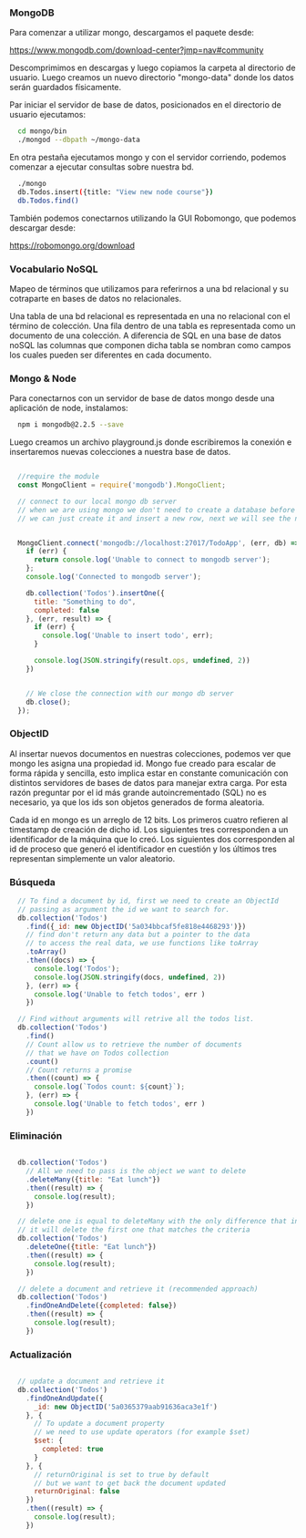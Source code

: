### MongoDB

Para comenzar a utilizar mongo, descargamos el paquete desde:

https://www.mongodb.com/download-center?jmp=nav#community

Descomprimimos en descargas y luego copiamos la carpeta al directorio de usuario. Luego creamos un nuevo directorio "mongo-data" donde los datos serán guardados físicamente.

Par iniciar el servidor de base de datos, posicionados en el directorio de usuario ejecutamos:

```sh
  cd mongo/bin
  ./mongod --dbpath ~/mongo-data
```

En otra pestaña ejecutamos mongo y con el servidor corriendo, podemos comenzar a ejecutar consultas sobre nuestra bd.

```sh
  ./mongo
  db.Todos.insert({title: "View new node course"})
  db.Todos.find()
```

También podemos conectarnos utilizando la GUI Robomongo, que podemos descargar desde:

https://robomongo.org/download

### Vocabulario NoSQL

Mapeo de términos que utilizamos para referirnos a una bd relacional y su cotraparte en bases de datos no relacionales.

Una tabla de una bd relacional es representada en una no relacional con el término de colección. Una fila dentro de una tabla es representada como un documento de una colección. A diferencia de SQL en una base de datos noSQL las columnas que componen dicha tabla se nombran como campos los cuales pueden ser diferentes en cada documento.

### Mongo & Node

Para conectarnos con un servidor de base de datos mongo desde una aplicación de node, instalamos:

```sh
  npm i mongodb@2.2.5 --save
```
Luego creamos un archivo playground.js donde escribiremos la conexión e insertaremos nuevas colecciones a nuestra base de datos.

```js

  //require the module
  const MongoClient = require('mongodb').MongoClient;

  // connect to our local mongo db server
  // when we are using mongo we don't need to create a database before we connect to it
  // we can just create it and insert a new row, next we will see the new database created


  MongoClient.connect('mongodb://localhost:27017/TodoApp', (err, db) => {
    if (err) {
      return console.log('Unable to connect to mongodb server');
    };
    console.log('Connected to mongodb server');

    db.collection('Todos').insertOne({
      title: "Something to do",
      completed: false
    }, (err, result) => {
      if (err) {
        console.log('Unable to insert todo', err);
      }

      console.log(JSON.stringify(result.ops, undefined, 2))
    })


    // We close the connection with our mongo db server
    db.close();
  });

```

### ObjectID

Al insertar nuevos documentos en nuestras colecciones, podemos ver que mongo les asigna una propiedad id. Mongo fue creado para escalar de forma rápida y sencilla, esto implica estar en constante comunicación con distintos servidores de bases de datos para manejar extra carga. Por esta razón preguntar por el id más grande autoincrementado (SQL) no es necesario, ya que los ids son objetos generados de forma aleatoria.

Cada id en mongo es un arreglo de 12 bits. Los primeros cuatro refieren al timestamp de creación de dicho id. Los siguientes tres corresponden a un identificador de la máquina que lo creó. Los siguientes dos corresponden al id de proceso que generó el identificador en cuestión y los últimos tres representan simplemente un valor aleatorio.

### Búsqueda

```js
  // To find a document by id, first we need to create an ObjectId
  // passing as argument the id we want to search for.
  db.collection('Todos')
    .find({_id: new ObjectID('5a034bbcaf5fe818e4468293')})
    // find don't return any data but a pointer to the data
    // to access the real data, we use functions like toArray
    .toArray()
    .then((docs) => {
      console.log('Todos');
      console.log(JSON.stringify(docs, undefined, 2))
    }, (err) => {
      console.log('Unable to fetch todos', err )
    })

  // Find without arguments will retrive all the todos list.
  db.collection('Todos')
    .find()
    // Count allow us to retrieve the number of documents
    // that we have on Todos collection
    .count()
    // Count returns a promise
    .then((count) => {
      console.log(`Todos count: ${count}`);
    }, (err) => {
      console.log('Unable to fetch todos', err )
    })

```

### Eliminación

```js

  db.collection('Todos')
    // All we need to pass is the object we want to delete
    .deleteMany({title: "Eat lunch"})
    .then((result) => {
      console.log(result);
    })

  // delete one is equal to deleteMany with the only difference that instead of delete all the documents,
  // it will delete the first one that matches the criteria
  db.collection('Todos')
    .deleteOne({title: "Eat lunch"})
    .then((result) => {
      console.log(result);
    })

  // delete a document and retrieve it (recommended approach)
  db.collection('Todos')
    .findOneAndDelete({completed: false})
    .then((result) => {
      console.log(result);
    })

```
### Actualización

```js

  // update a document and retrieve it
  db.collection('Todos')
    .findOneAndUpdate({
      _id: new ObjectID('5a0365379aab91636aca3e1f')
    }, {
      // To update a document property
      // we need to use update operators (for example $set)
      $set: {
        completed: true
      }
    }, {
      // returnOriginal is set to true by default
      // but we want to get back the document updated
      returnOriginal: false
    })
    .then((result) => {
      console.log(result);
    })

```

